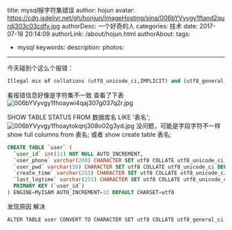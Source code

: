 title: mysql报字符集错误
author: hojun
avatar: https://cdn.jsdelivr.net/gh/honjun/ImageHosting/sina/006bYVyvgy1ftand2qurdj303c03cdfv.jpg
authorDesc: 一个好奇的人
categories: 技术
date: 2017-07-18 20:14:09
authorLink: /about/hojun.html
authorAbout:
tags:
 - mysql
keywords:
description:
photos:
---
今天碰到个这么个报错：
```sql
Illegal mix of collations (utf8_unicode_ci,IMPLICIT) and (utf8_general_ci,IMPLICIT) for operation '=' [ SQL语句 ] :
```
看报错信息好像是字符集不一致
查看了下表
![006bYVyvgy1fhoaywi4qaj307g037q2r.jpg](https://cdn.jsdelivr.net/gh/honjun/ImageHosting/sina/006bYVyvgy1fhoaywi4qaj307g037q2r.jpg)

SHOW TABLE STATUS FROM 数据库名 LIKE '表名'; 
![006bYVyvgy1fhoaytokqnj308o02g3yd.jpg](https://cdn.jsdelivr.net/gh/honjun/ImageHosting/sina/006bYVyvgy1fhoaytokqnj308o02g3yd.jpg)
没问题，可能是字段字符不一样
show full columns from 表名; 或者 show create table 表名; 
```sql
CREATE TABLE `user` (
  `user_id` int(11) NOT NULL AUTO_INCREMENT,
  `user_phone` varchar(200) CHARACTER SET utf8 COLLATE utf8_unicode_ci DEFAULT NULL COMMENT '手机号',
  `user_pwd` varchar(50) CHARACTER SET utf8 COLLATE utf8_unicode_ci DEFAULT NULL COMMENT '登陆密码',
  `create_time` varchar(255) CHARACTER SET utf8 COLLATE utf8_unicode_ci DEFAULT NULL COMMENT '创建时间',
  `last_logtime` varchar(255) CHARACTER SET utf8 COLLATE utf8_unicode_ci DEFAULT NULL COMMENT '最后一次登录时间',
  PRIMARY KEY (`user_id`)
) ENGINE=MyISAM AUTO_INCREMENT=32 DEFAULT CHARSET=utf8
```
发现原因 解决
```
ALTER TABLE user CONVERT TO CHARACTER SET utf8 COLLATE utf8_general_ci
```